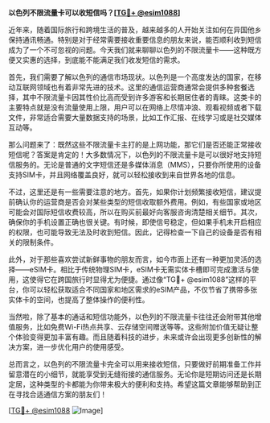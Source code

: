**以色列不限流量卡可以收短信吗？[[TG💪+ @esim1088](https://t.me/s/esim1088)]**

近年来，随着国际旅行和跨境生活的普及，越来越多的人开始关注如何在异国他乡保持通讯畅通。特别是对于经常需要接收重要信息的朋友来说，能否顺利收到短信成为了一个不可忽视的问题。今天我们就来聊聊以色列的不限流量卡——这种既方便又实惠的选择，到底能不能满足我们收发短信的需求。

首先，我们需要了解以色列的通信市场现状。以色列是一个高度发达的国家，在移动互联网领域也有着非常先进的技术。这里的通信运营商通常会提供多种套餐选择，其中不限流量卡因其性价比高而受到许多游客和长期居住者的青睐。这类卡的主要特点就是没有流量使用上限，用户可以在网络上尽情冲浪、观看视频或者下载文件，非常适合需要大量数据支持的场景，比如工作汇报、在线学习或是社交媒体互动等。

那么问题来了：既然这些不限流量卡主打的是上网功能，那它们是否还能正常接收短信呢？答案是肯定的！大多数情况下，以色列的不限流量卡是可以很好地支持短信服务的。无论是普通的文字短信还是多媒体消息（MMS），只要你所使用的设备支持SIM卡，并且网络覆盖良好，就可以轻松接收到来自世界各地的信息。

不过，这里还是有一些需要注意的地方。首先，如果你计划频繁接收短信，建议提前确认你的运营商是否会对某些类型的短信收取额外费用。例如，有些国家或地区可能会对国际短信收费较高，所以在购买前最好向客服咨询清楚相关细节。其次，确保你的手机设置正确也很关键。有时候，即使信号稳定，但如果手机未开启相应的权限，也可能导致无法及时收到短信。因此，记得检查一下自己的设备是否有相关的限制条件。

此外，对于那些喜欢尝试新鲜事物的朋友而言，如今市面上还有一种更加灵活的选择——eSIM卡。相比于传统物理SIM卡，eSIM卡无需实体卡槽即可完成激活与使用，这使得它在跨国旅行时显得尤为便捷。通过像“TG💪+ @esim1088”这样的平台，你可以轻松获取适合不同国家和地区需求的eSIM产品，不仅节省了携带多张实体卡的空间，也提高了整体操作的便利性。

当然啦，除了基本的通话和短信功能外，以色列的不限流量卡往往还会附带其他增值服务，比如免费Wi-Fi热点共享、云存储空间赠送等等。这些附加价值无疑让整个体验变得更加丰富有趣。而且随着科技的进步，未来或许会出现更多创新性的解决方案，进一步优化用户的使用感受。

总而言之，以色列的不限流量卡完全可以用来接收短信，只要做好前期准备工作并留意潜在的小细节，就能享受到无缝衔接的通信服务。无论你是短期访问还是长期定居，这种类型的卡都能为你带来极大的便利和支持。希望这篇文章能够帮助到正在寻找合适通信方案的朋友们！

[[TG💪+ @esim1088](https://t.me/s/esim1088) ![Image](https://i.postimg.cc/4NQfJmqS/Snipaste-2025-05-13-00-14-12.png)]
